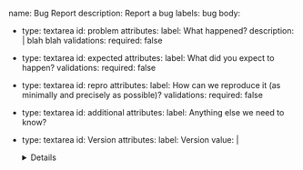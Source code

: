 name: Bug Report
description: Report a bug
labels: bug
body:
  - type: textarea
    id: problem
    attributes:
      label: What happened?
      description: |
        blah blah
    validations:
      required: false

  - type: textarea
    id: expected
    attributes:
      label: What did you expect to happen?
    validations:
      required: false

  - type: textarea
    id: repro
    attributes:
      label: How can we reproduce it (as minimally and precisely as possible)?
    validations:
      required: false

  - type: textarea
    id: additional
    attributes:
      label: Anything else we need to know?

  - type: textarea
    id: Version
    attributes:
      label: Version
      value: |
        <details>

        ```console
        $ gulp build
        # paste output here
        ```

        </details>
    validations:
      required: false